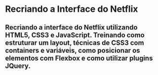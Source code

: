 # Recriando a Interface do Netflix
## Recriando a interface do Netflix utilizando HTML5, CSS3 e JavaScript. Treinando como estruturar um layout, técnicas de CSS3 com containers e variáveis, como posicionar os elementos com Flexbox e como utilizar plugins JQuery.